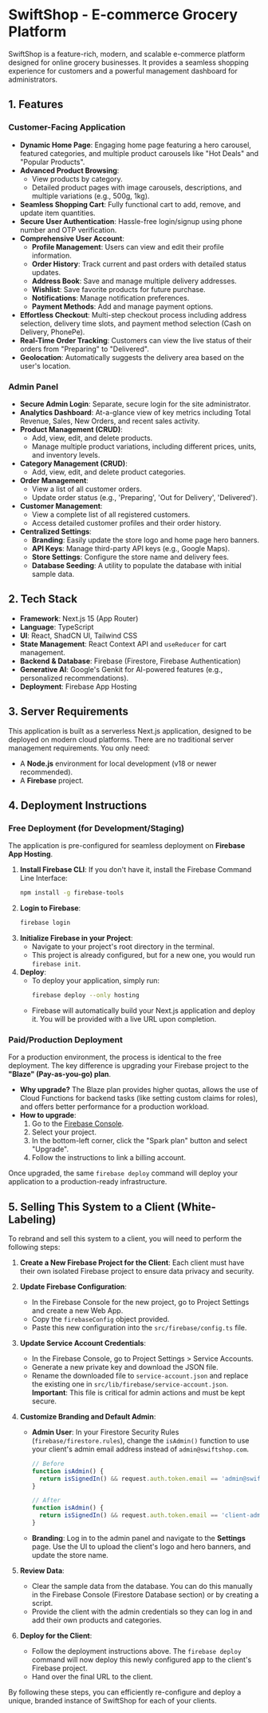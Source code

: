 # SwiftShop - E-commerce Grocery Platform

SwiftShop is a feature-rich, modern, and scalable e-commerce platform designed for online grocery businesses. It provides a seamless shopping experience for customers and a powerful management dashboard for administrators.

## 1. Features

### Customer-Facing Application
- **Dynamic Home Page**: Engaging home page featuring a hero carousel, featured categories, and multiple product carousels like "Hot Deals" and "Popular Products".
- **Advanced Product Browsing**:
    - View products by category.
    - Detailed product pages with image carousels, descriptions, and multiple variations (e.g., 500g, 1kg).
- **Seamless Shopping Cart**: Fully functional cart to add, remove, and update item quantities.
- **Secure User Authentication**: Hassle-free login/signup using phone number and OTP verification.
- **Comprehensive User Account**:
    - **Profile Management**: Users can view and edit their profile information.
    - **Order History**: Track current and past orders with detailed status updates.
    - **Address Book**: Save and manage multiple delivery addresses.
    - **Wishlist**: Save favorite products for future purchase.
    - **Notifications**: Manage notification preferences.
    - **Payment Methods**: Add and manage payment options.
- **Effortless Checkout**: Multi-step checkout process including address selection, delivery time slots, and payment method selection (Cash on Delivery, PhonePe).
- **Real-Time Order Tracking**: Customers can view the live status of their orders from "Preparing" to "Delivered".
- **Geolocation**: Automatically suggests the delivery area based on the user's location.

### Admin Panel
- **Secure Admin Login**: Separate, secure login for the site administrator.
- **Analytics Dashboard**: At-a-glance view of key metrics including Total Revenue, Sales, New Orders, and recent sales activity.
- **Product Management (CRUD)**:
    - Add, view, edit, and delete products.
    - Manage multiple product variations, including different prices, units, and inventory levels.
- **Category Management (CRUD)**:
    - Add, view, edit, and delete product categories.
- **Order Management**:
    - View a list of all customer orders.
    - Update order status (e.g., 'Preparing', 'Out for Delivery', 'Delivered').
- **Customer Management**:
    - View a complete list of all registered customers.
    - Access detailed customer profiles and their order history.
- **Centralized Settings**:
    - **Branding**: Easily update the store logo and home page hero banners.
    - **API Keys**: Manage third-party API keys (e.g., Google Maps).
    - **Store Settings**: Configure the store name and delivery fees.
    - **Database Seeding**: A utility to populate the database with initial sample data.

## 2. Tech Stack

- **Framework**: Next.js 15 (App Router)
- **Language**: TypeScript
- **UI**: React, ShadCN UI, Tailwind CSS
- **State Management**: React Context API and `useReducer` for cart management.
- **Backend & Database**: Firebase (Firestore, Firebase Authentication)
- **Generative AI**: Google's Genkit for AI-powered features (e.g., personalized recommendations).
- **Deployment**: Firebase App Hosting

## 3. Server Requirements

This application is built as a serverless Next.js application, designed to be deployed on modern cloud platforms. There are no traditional server management requirements. You only need:

- A **Node.js** environment for local development (v18 or newer recommended).
- A **Firebase** project.

## 4. Deployment Instructions

### Free Deployment (for Development/Staging)

The application is pre-configured for seamless deployment on **Firebase App Hosting**.

1.  **Install Firebase CLI**: If you don't have it, install the Firebase Command Line Interface:
    ```bash
    npm install -g firebase-tools
    ```
2.  **Login to Firebase**:
    ```bash
    firebase login
    ```
3.  **Initialize Firebase in your Project**:
    *   Navigate to your project's root directory in the terminal.
    *   This project is already configured, but for a new one, you would run `firebase init`.
4.  **Deploy**:
    *   To deploy your application, simply run:
        ```bash
        firebase deploy --only hosting
        ```
    *   Firebase will automatically build your Next.js application and deploy it. You will be provided with a live URL upon completion.

### Paid/Production Deployment

For a production environment, the process is identical to the free deployment. The key difference is upgrading your Firebase project to the **"Blaze" (Pay-as-you-go) plan**.

- **Why upgrade?** The Blaze plan provides higher quotas, allows the use of Cloud Functions for backend tasks (like setting custom claims for roles), and offers better performance for a production workload.
- **How to upgrade**:
    1.  Go to the [Firebase Console](https://console.firebase.google.com/).
    2.  Select your project.
    3.  In the bottom-left corner, click the "Spark plan" button and select "Upgrade".
    4.  Follow the instructions to link a billing account.

Once upgraded, the same `firebase deploy` command will deploy your application to a production-ready infrastructure.

## 5. Selling This System to a Client (White-Labeling)

To rebrand and sell this system to a client, you will need to perform the following steps:

1.  **Create a New Firebase Project for the Client**: Each client must have their own isolated Firebase project to ensure data privacy and security.

2.  **Update Firebase Configuration**:
    - In the Firebase Console for the new project, go to Project Settings and create a new Web App.
    - Copy the `firebaseConfig` object provided.
    - Paste this new configuration into the `src/firebase/config.ts` file.

3.  **Update Service Account Credentials**:
    - In the Firebase Console, go to Project Settings > Service Accounts.
    - Generate a new private key and download the JSON file.
    - Rename the downloaded file to `service-account.json` and replace the existing one in `src/lib/firebase/service-account.json`. **Important**: This file is critical for admin actions and must be kept secure.

4.  **Customize Branding and Default Admin**:
    - **Admin User**: In your Firestore Security Rules (`firebase/firestore.rules`), change the `isAdmin()` function to use your client's admin email address instead of `admin@swiftshop.com`.
        ```javascript
        // Before
        function isAdmin() {
          return isSignedIn() && request.auth.token.email == 'admin@swiftshop.com';
        }

        // After
        function isAdmin() {
          return isSignedIn() && request.auth.token.email == 'client-admin-email@example.com';
        }
        ```
    - **Branding**: Log in to the admin panel and navigate to the **Settings** page. Use the UI to upload the client's logo and hero banners, and update the store name.

5.  **Review Data**:
    - Clear the sample data from the database. You can do this manually in the Firebase Console (Firestore Database section) or by creating a script.
    - Provide the client with the admin credentials so they can log in and add their own products and categories.

6.  **Deploy for the Client**:
    - Follow the deployment instructions above. The `firebase deploy` command will now deploy this newly configured app to the client's Firebase project.
    - Hand over the final URL to the client.

By following these steps, you can efficiently re-configure and deploy a unique, branded instance of SwiftShop for each of your clients.
